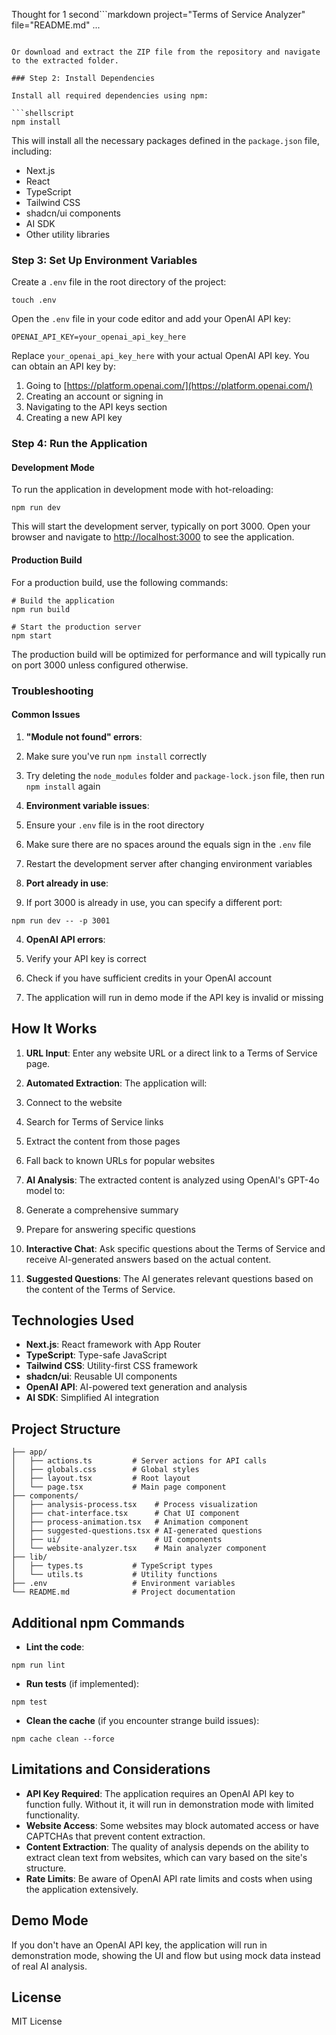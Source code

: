 Thought for 1 second```markdown project="Terms of Service Analyzer" file="README.md"
...
```

Or download and extract the ZIP file from the repository and navigate to the extracted folder.

### Step 2: Install Dependencies

Install all required dependencies using npm:

```shellscript
npm install
```

This will install all the necessary packages defined in the `package.json` file, including:

- Next.js
- React
- TypeScript
- Tailwind CSS
- shadcn/ui components
- AI SDK
- Other utility libraries


### Step 3: Set Up Environment Variables

Create a `.env` file in the root directory of the project:

```shellscript
touch .env
```

Open the `.env` file in your code editor and add your OpenAI API key:

```plaintext
OPENAI_API_KEY=your_openai_api_key_here
```

Replace `your_openai_api_key_here` with your actual OpenAI API key. You can obtain an API key by:

1. Going to [https://platform.openai.com/](https://platform.openai.com/)
2. Creating an account or signing in
3. Navigating to the API keys section
4. Creating a new API key


### Step 4: Run the Application

#### Development Mode

To run the application in development mode with hot-reloading:

```shellscript
npm run dev
```

This will start the development server, typically on port 3000. Open your browser and navigate to [http://localhost:3000](http://localhost:3000) to see the application.

#### Production Build

For a production build, use the following commands:

```shellscript
# Build the application
npm run build

# Start the production server
npm start
```

The production build will be optimized for performance and will typically run on port 3000 unless configured otherwise.

### Troubleshooting

#### Common Issues

1. **"Module not found" errors**:

1. Make sure you've run `npm install` correctly
2. Try deleting the `node_modules` folder and `package-lock.json` file, then run `npm install` again



2. **Environment variable issues**:

1. Ensure your `.env` file is in the root directory
2. Make sure there are no spaces around the equals sign in the `.env` file
3. Restart the development server after changing environment variables



3. **Port already in use**:

1. If port 3000 is already in use, you can specify a different port:

```shellscript
npm run dev -- -p 3001
```





4. **OpenAI API errors**:

1. Verify your API key is correct
2. Check if you have sufficient credits in your OpenAI account
3. The application will run in demo mode if the API key is invalid or missing





## How It Works

1. **URL Input**: Enter any website URL or a direct link to a Terms of Service page.
2. **Automated Extraction**: The application will:

1. Connect to the website
2. Search for Terms of Service links
3. Extract the content from those pages
4. Fall back to known URLs for popular websites



3. **AI Analysis**: The extracted content is analyzed using OpenAI's GPT-4o model to:

1. Generate a comprehensive summary
2. Prepare for answering specific questions



4. **Interactive Chat**: Ask specific questions about the Terms of Service and receive AI-generated answers based on the actual content.
5. **Suggested Questions**: The AI generates relevant questions based on the content of the Terms of Service.


## Technologies Used

- **Next.js**: React framework with App Router
- **TypeScript**: Type-safe JavaScript
- **Tailwind CSS**: Utility-first CSS framework
- **shadcn/ui**: Reusable UI components
- **OpenAI API**: AI-powered text generation and analysis
- **AI SDK**: Simplified AI integration


## Project Structure

```plaintext
├── app/
│   ├── actions.ts         # Server actions for API calls
│   ├── globals.css        # Global styles
│   ├── layout.tsx         # Root layout
│   └── page.tsx           # Main page component
├── components/
│   ├── analysis-process.tsx    # Process visualization
│   ├── chat-interface.tsx      # Chat UI component
│   ├── process-animation.tsx   # Animation component
│   ├── suggested-questions.tsx # AI-generated questions
│   ├── ui/                     # UI components
│   └── website-analyzer.tsx    # Main analyzer component
├── lib/
│   ├── types.ts           # TypeScript types
│   └── utils.ts           # Utility functions
├── .env                   # Environment variables
└── README.md              # Project documentation
```

## Additional npm Commands

- **Lint the code**:

```shellscript
npm run lint
```


- **Run tests** (if implemented):

```shellscript
npm test
```


- **Clean the cache** (if you encounter strange build issues):

```shellscript
npm cache clean --force
```




## Limitations and Considerations

- **API Key Required**: The application requires an OpenAI API key to function fully. Without it, it will run in demonstration mode with limited functionality.
- **Website Access**: Some websites may block automated access or have CAPTCHAs that prevent content extraction.
- **Content Extraction**: The quality of analysis depends on the ability to extract clean text from websites, which can vary based on the site's structure.
- **Rate Limits**: Be aware of OpenAI API rate limits and costs when using the application extensively.


## Demo Mode

If you don't have an OpenAI API key, the application will run in demonstration mode, showing the UI and flow but using mock data instead of real AI analysis.

## License

MIT License

```plaintext

```
